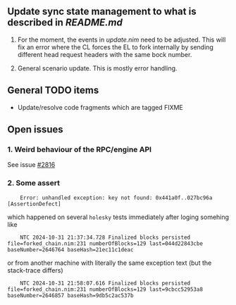 ## Update sync state management to what is described in *README.md*

1. For the moment, the events in *update.nim* need to be adjusted. This will fix an error where the CL forces the EL to fork internally by sending different head request headers with the same bock number.

2. General scenario update. This is mostly error handling.

## General TODO items

* Update/resolve code fragments which are tagged FIXME

## Open issues

### 1. Weird behaviour of the RPC/engine API

See issue [#2816](https://github.com/status-im/nimbus-eth1/issues/2816)

### 2. Some assert

        Error: unhandled exception: key not found: 0x441a0f..027bc96a [AssertionDefect]

which happened on several `holesky` tests immediately after loging somehing like

        NTC 2024-10-31 21:37:34.728 Finalized blocks persisted   file=forked_chain.nim:231 numberOfBlocks=129 last=044d22843cbe baseNumber=2646764 baseHash=21ec11c1deac

or from another machine with literally the same exception text (but the stack-trace differs)

        NTC 2024-10-31 21:58:07.616 Finalized blocks persisted   file=forked_chain.nim:231 numberOfBlocks=129 last=9cbcc52953a8 baseNumber=2646857 baseHash=9db5c2ac537b
